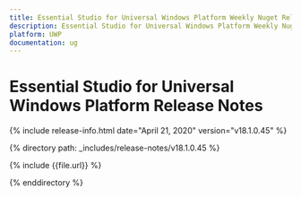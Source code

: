 ```yaml
---
title: Essential Studio for Universal Windows Platform Weekly Nuget Release Release Notes  
description: Essential Studio for Universal Windows Platform Weekly Nuget Release Release Notes  
platform: UWP
documentation: ug
---
```


# Essential Studio for Universal Windows Platform  Release Notes  

{% include release-info.html date="April 21, 2020"  version="v18.1.0.45" %} 


{% directory path: _includes/release-notes/v18.1.0.45 %}

{% include {{file.url}} %}

{% enddirectory %}